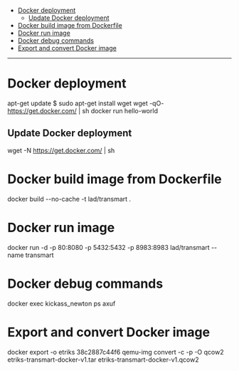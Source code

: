 <!-- TOC depth:6 withLinks:1 updateOnSave:1 -->
- [Docker deployment](#docker-deployment)
	- [Update Docker deployment](#update-docker-deployment)
- [Docker build image from Dockerfile](#docker-build-image-from-dockerfile)
- [Docker run image](#docker-run-image)
- [Docker debug commands](#docker-debug-commands)
- [Export and convert Docker image](#export-and-convert-docker-image)
<!-- /TOC -->
****************************************

# Docker deployment
  apt-get update $ sudo apt-get install wget
  wget -qO- https://get.docker.com/ | sh
  docker run hello-world

## Update Docker deployment
  wget -N https://get.docker.com/ | sh

# Docker build image from Dockerfile
  docker build --no-cache -t lad/transmart .

# Docker run image
  docker run -d -p 80:8080 -p 5432:5432 -p 8983:8983 lad/transmart --name transmart

# Docker debug commands
  docker exec kickass_newton ps axuf

# Export and convert Docker image
  docker export -o etriks 38c2887c44f6
  qemu-img convert -c -p -O qcow2 etriks-transmart-docker-v1.tar etriks-transmart-docker-v1.qcow2
